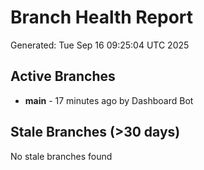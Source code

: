 # Branch Health Report
Generated: Tue Sep 16 09:25:04 UTC 2025

## Active Branches
- **main** - 17 minutes ago by Dashboard Bot

## Stale Branches (>30 days)
No stale branches found
